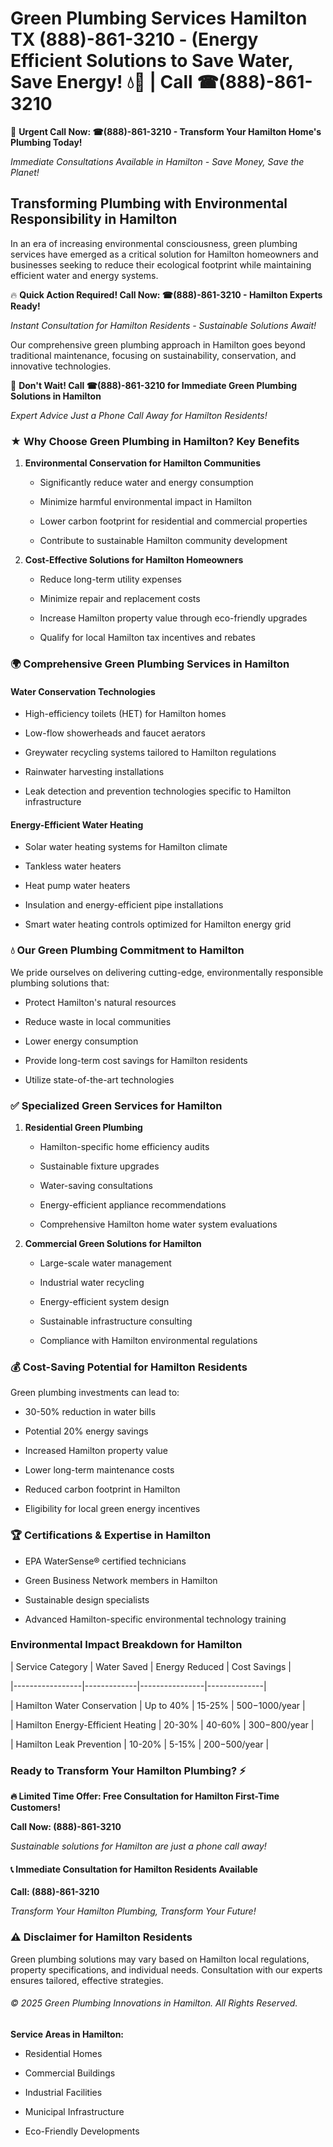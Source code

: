 # Green Plumbing Services Hamilton TX (888)-861-3210 - (Energy Efficient Solutions to Save Water, Save Energy! 💧🌿 | Call ☎(888)-861-3210

🚨 **Urgent Call Now: ☎(888)-861-3210 - Transform Your Hamilton Home's Plumbing Today!**
*Immediate Consultations Available in Hamilton - Save Money, Save the Planet!*

## Transforming Plumbing with Environmental Responsibility in Hamilton

In an era of increasing environmental consciousness, green plumbing services have emerged as a critical solution for Hamilton homeowners and businesses seeking to reduce their ecological footprint while maintaining efficient water and energy systems. 

🔥 **Quick Action Required! Call Now: ☎(888)-861-3210 - Hamilton Experts Ready!**
*Instant Consultation for Hamilton Residents - Sustainable Solutions Await!*

Our comprehensive green plumbing approach in Hamilton goes beyond traditional maintenance, focusing on sustainability, conservation, and innovative technologies.

🚨 **Don't Wait! Call ☎(888)-861-3210 for Immediate Green Plumbing Solutions in Hamilton**
*Expert Advice Just a Phone Call Away for Hamilton Residents!*

### ★ Why Choose Green Plumbing in Hamilton? Key Benefits

1. **Environmental Conservation for Hamilton Communities** 
   - Significantly reduce water and energy consumption
   - Minimize harmful environmental impact in Hamilton
   - Lower carbon footprint for residential and commercial properties
   - Contribute to sustainable Hamilton community development

2. **Cost-Effective Solutions for Hamilton Homeowners** 
   - Reduce long-term utility expenses
   - Minimize repair and replacement costs
   - Increase Hamilton property value through eco-friendly upgrades
   - Qualify for local Hamilton tax incentives and rebates

### 🌍 Comprehensive Green Plumbing Services in Hamilton

#### Water Conservation Technologies
- High-efficiency toilets (HET) for Hamilton homes
- Low-flow showerheads and faucet aerators
- Greywater recycling systems tailored to Hamilton regulations
- Rainwater harvesting installations
- Leak detection and prevention technologies specific to Hamilton infrastructure

#### Energy-Efficient Water Heating
- Solar water heating systems for Hamilton climate
- Tankless water heaters
- Heat pump water heaters
- Insulation and energy-efficient pipe installations
- Smart water heating controls optimized for Hamilton energy grid

### 💧 Our Green Plumbing Commitment to Hamilton

We pride ourselves on delivering cutting-edge, environmentally responsible plumbing solutions that:
- Protect Hamilton's natural resources
- Reduce waste in local communities
- Lower energy consumption
- Provide long-term cost savings for Hamilton residents
- Utilize state-of-the-art technologies

### ✅ Specialized Green Services for Hamilton

1. **Residential Green Plumbing**
   - Hamilton-specific home efficiency audits
   - Sustainable fixture upgrades
   - Water-saving consultations
   - Energy-efficient appliance recommendations
   - Comprehensive Hamilton home water system evaluations

2. **Commercial Green Solutions for Hamilton**
   - Large-scale water management
   - Industrial water recycling
   - Energy-efficient system design
   - Sustainable infrastructure consulting
   - Compliance with Hamilton environmental regulations

### 💰 Cost-Saving Potential for Hamilton Residents

Green plumbing investments can lead to:
- 30-50% reduction in water bills
- Potential 20% energy savings
- Increased Hamilton property value
- Lower long-term maintenance costs
- Reduced carbon footprint in Hamilton
- Eligibility for local green energy incentives

### 🏆 Certifications & Expertise in Hamilton

- EPA WaterSense® certified technicians
- Green Business Network members in Hamilton
- Sustainable design specialists
- Advanced Hamilton-specific environmental technology training

### Environmental Impact Breakdown for Hamilton

| Service Category | Water Saved | Energy Reduced | Cost Savings |
|-----------------|-------------|----------------|--------------|
| Hamilton Water Conservation | Up to 40% | 15-25% | $500-$1000/year |
| Hamilton Energy-Efficient Heating | 20-30% | 40-60% | $300-$800/year |
| Hamilton Leak Prevention | 10-20% | 5-15% | $200-$500/year |

### Ready to Transform Your Hamilton Plumbing? ⚡

**🔥 Limited Time Offer: Free Consultation for Hamilton First-Time Customers!**

**Call Now: (888)-861-3210**
*Sustainable solutions for Hamilton are just a phone call away!*

#### 📞 Immediate Consultation for Hamilton Residents Available

**Call: (888)-861-3210**
*Transform Your Hamilton Plumbing, Transform Your Future!*

### ⚠️ Disclaimer for Hamilton Residents

Green plumbing solutions may vary based on Hamilton local regulations, property specifications, and individual needs. Consultation with our experts ensures tailored, effective strategies.

###### © 2025 Green Plumbing Innovations in Hamilton. All Rights Reserved.

**Service Areas in Hamilton:** 
- Residential Homes
- Commercial Buildings
- Industrial Facilities
- Municipal Infrastructure
- Eco-Friendly Developments